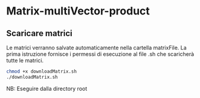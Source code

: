 # Matrix-multiVector-product
## Scaricare matrici
Le matrici verranno salvate automaticamente nella cartella matrixFile. La prima istruzione fornisce i permessi di esecuzione al file .sh che scaricherà tutte le matrici.
```bash
chmod +x downloadMatrix.sh
./downloadMatrix.sh
```

NB: Eseguire dalla directory root

